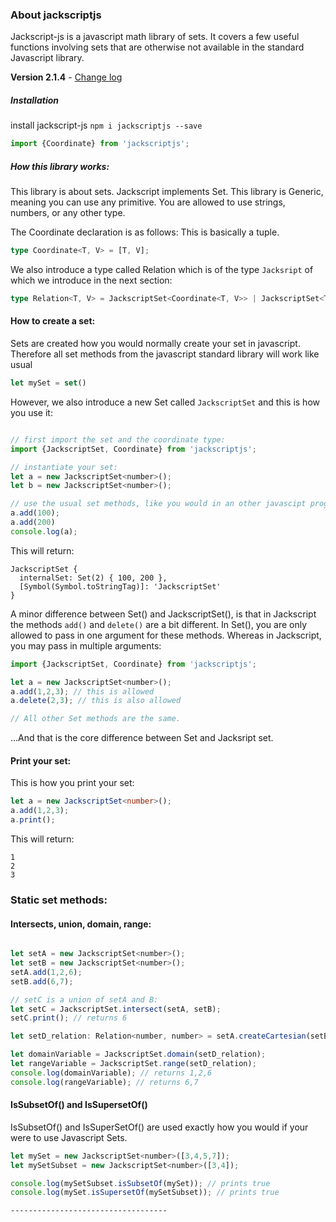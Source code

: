 ### About jackscriptjs
Jackscript-js is a javascript math library of sets. It covers a few useful functions involving sets that are otherwise not available in the standard Javascript library.

**Version 2.1.4**  - [Change log](CHANGELOG.md)

##### Installation
install jackscript-js
`npm i jackscriptjs --save`

```javascript
import {Coordinate} from 'jackscriptjs';
```
##### How this library works:
This library is about sets.
Jackscript implements Set.
This library is Generic, meaning you can use any primitive. You are allowed to use strings, numbers, or any other type.

The Coordinate declaration is as follows: This is basically a tuple.
```typescript 
type Coordinate<T, V> = [T, V];
```   
We also introduce a type called Relation which is of the type `Jacksript` of which we introduce in the next section:
```typescript
type Relation<T, V> = JackscriptSet<Coordinate<T, V>> | JackscriptSet<T>;
```


#### How to create a set:
Sets are created how you would normally create your set in javascript.
Therefore all set methods from the javascript standard library will work like usual
```javascript 
let mySet = set()
```

However, we also introduce a new Set called `JackscriptSet` and this is how you use it:
```javascript

// first import the set and the coordinate type:
import {JackscriptSet, Coordinate} from 'jackscriptjs';

// instantiate your set:
let a = new JackscriptSet<number>();
let b = new JackscriptSet<number>();

// use the usual set methods, like you would in an other javascipt program:
a.add(100);
a.add(200)
console.log(a);
```
This will return:
```
JackscriptSet {
  internalSet: Set(2) { 100, 200 },
  [Symbol(Symbol.toStringTag)]: 'JackscriptSet'
}
```

A minor difference between Set() and JackscriptSet(), is that in Jackscript the methods `add()` and `delete()` are a bit different.
In Set(), you are only allowed to pass in one argument for these methods. Whereas in Jackscript, you may pass in multiple arguments:
```javascript
import {JackscriptSet, Coordinate} from 'jackscriptjs';

let a = new JackscriptSet<number>();
a.add(1,2,3); // this is allowed
a.delete(2,3); // this is also allowed

// All other Set methods are the same. 
```
...And that is the core difference between Set and Jacksript set. 

#### Print your set:
This is how you print your set:
```typescript
let a = new JackscriptSet<number>();
a.add(1,2,3); 
a.print();
```

This will return:
```
1
2
3
```
### Static set methods:
#### Intersects, union, domain, range:
```javascript

let setA = new JackscriptSet<number>();
let setB = new JackscriptSet<number>();
setA.add(1,2,6);
setB.add(6,7);

// setC is a union of setA and B:
let setC = JackscriptSet.intersect(setA, setB);
setC.print(); // returns 6

let setD_relation: Relation<number, number> = setA.createCartesian(setB);

let domainVariable = JackscriptSet.domain(setD_relation);
let rangeVariable = JackscriptSet.range(setD_relation);
console.log(domainVariable); // returns 1,2,6
console.log(rangeVariable); // returns 6,7
```

#### IsSubsetOf() and IsSupersetOf()
IsSubsetOf() and IsSuperSetOf() are used exactly how you would if your were to use Javascript Sets.

```javascript
let mySet = new JackscriptSet<number>([3,4,5,7]);
let mySetSubset = new JackscriptSet<number>([3,4]);

console.log(mySetSubset.isSubsetOf(mySet)); // prints true
console.log(mySet.isSupersetOf(mySetSubset)); // prints true
```

`-----------------------------------`


